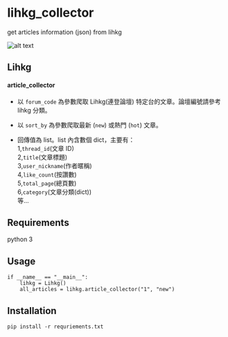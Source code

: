 # lihkg_collector
get articles information (json) from lihkg

![alt text](https://i.imgur.com/uDyofga.png)

## Lihkg
#### article_collector
* 以 `forum_code` 為參數爬取 Lihkg(連登論壇) 特定台的文章。論壇編號請參考 lihkg 分類。

* 以 `sort_by` 為參數爬取最新 (`new`) 或熱門 (`hot`) 文章。
* 回傳值為 list。list 內含數個 dict，主要有：  
    1,`thread_id`(文章 ID)  
    2,`title`(文章標題)  
    3,`user_nickname`(作者暱稱)  
    4,`like_count`(按讚數)  
    5,`total_page`(總頁數)  
    6,`category`(文章分類(dict))  
    等...

## Requirements
python 3

## Usage
```
if __name__ == "__main__":
    lihkg = Lihkg()
    all_articles = lihkg.article_collector("1", "new")
```

## Installation
`pip install -r requriements.txt`

